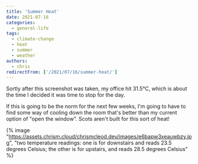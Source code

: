 ```yaml
---
title: 'Summer Heat'
date: 2021-07-16
categories:
  - general-life
tags:
  - climate-change
  - heat
  - summer
  - weather
authors:
  - chris
redirectFrom: ['/2021/07/16/summer-heat/']
---
```


Sortly after this screenshot was taken, my office hit 31.5°C, which is about the time I decided it was time to stop for the day.

If this is going to be the norm for the next few weeks, I'm going to have to find some way of cooling down the room that's better than my current option of "open the window". Scots aren't built for this sort of heat!

{% image "https://assets.chrism.cloud/chrismcleod.dev/images/e6bapw3xeauwbzy.jpg", "two temperature readings: one is for downstairs and reads 23.5 degrees Celsius; the other is for upstairs, and reads 28.5 degrees Celsius" %}
